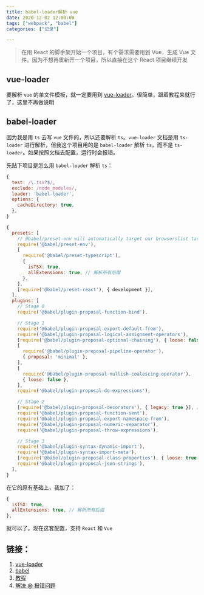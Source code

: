 ```yaml
---
title: babel-loader解析 vue
date: 2020-12-02 12:00:00
tags: ["webpack", "babel"]
categories: ["记录"]

---
```


> 在用 React 的脚手架开始一个项目，有个需求需要用到 Vue，生成 Vue 文件。因为不想再重新开一个项目，所以直接在这个 React 项目继续开发



## vue-loader

要解析 `vue` 的单文件模板，就一定要用到 [vue-loader](https://vue-loader.vuejs.org/zh/guide/)。很简单，跟着教程来就行了，这里不再做说明



## babel-loader

因为我是用 `ts` 去写 `vue` 文件的，所以还要解析 `ts`。`vue-loader` 文档是用 `ts-loader` 进行解析，但我这个项目用的是 `babel-loader` 解析 `ts`，而不是 `ts-loader`。如果按照文档去配置，运行时会报错。

先贴下项目是怎么用 `babel-loader` 解析 `ts`：

```javascript
{
  test: /\.tsx?$/,
  exclude: /node_modules/,
  loader: 'babel-loader',
  options: {
    cacheDirectory: true,
  },
}

{
  presets: [
    // @babel/preset-env will automatically target our browserslist targets
    require('@babel/preset-env'),
    [
      require('@babel/preset-typescript'),
      {
        isTSX: true,
        allExtensions: true, // 解析所有后缀
      },
    ],
    [require('@babel/preset-react'), { development }],
  ],
  plugins: [
    // Stage 0
    require('@babel/plugin-proposal-function-bind'),

    // Stage 1
    require('@babel/plugin-proposal-export-default-from'),
    require('@babel/plugin-proposal-logical-assignment-operators'),
    [require('@babel/plugin-proposal-optional-chaining'), { loose: false }],
    [
      require('@babel/plugin-proposal-pipeline-operator'),
      { proposal: 'minimal' },
    ],
    [
      require('@babel/plugin-proposal-nullish-coalescing-operator'),
      { loose: false },
    ],
    require('@babel/plugin-proposal-do-expressions'),

    // Stage 2
    [require('@babel/plugin-proposal-decorators'), { legacy: true }], // 解析“装饰器”
    require('@babel/plugin-proposal-function-sent'),
    require('@babel/plugin-proposal-export-namespace-from'),
    require('@babel/plugin-proposal-numeric-separator'),
    require('@babel/plugin-proposal-throw-expressions'),

    // Stage 3
    require('@babel/plugin-syntax-dynamic-import'),
    require('@babel/plugin-syntax-import-meta'),
    [require('@babel/plugin-proposal-class-properties'), { loose: true }], // 配置解析类的“装饰器”
    require('@babel/plugin-proposal-json-strings'),
  ],
}

```

在它的原有基础上，我加了：

```javascript
{
  isTSX: true,
  allExtensions: true, // 解析所有后缀
},
```

就可以了。现在这套配置，支持 `React` 和 `Vue`



## 链接：

1. [vue-loader](https://vue-loader.vuejs.org/zh/guide/pre-processors.html#typescript)
2. [babel](https://babeljs.io/docs/en/babel-preset-typescript#allowdeclarefields)
3. [教程](https://segmentfault.com/q/1010000019894930)
4. [解决 @ 报错问题](https://github.com/kaorun343/vue-property-decorator/issues/26)